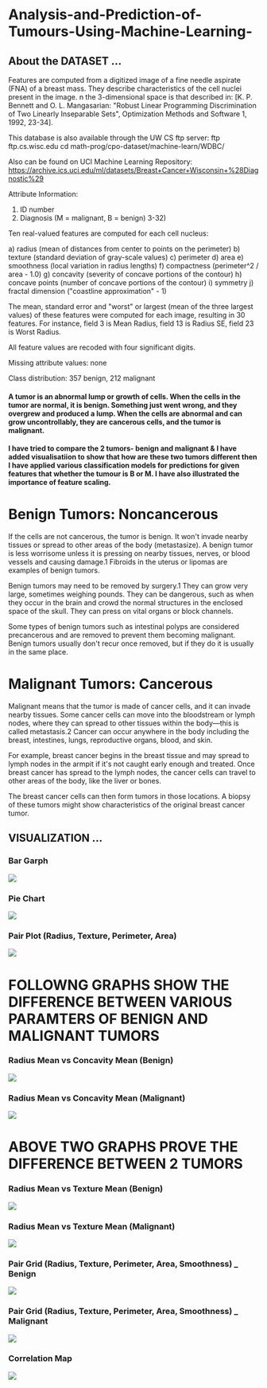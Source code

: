 # Analysis-and-Prediction-of-Tumours-Using-Machine-Learning-

## About the DATASET ...

Features are computed from a digitized image of a fine needle aspirate (FNA) of a breast mass. They describe characteristics of the cell nuclei present in the image.
n the 3-dimensional space is that described in: [K. P. Bennett and O. L. Mangasarian: "Robust Linear Programming Discrimination of Two Linearly Inseparable Sets", Optimization Methods and Software 1, 1992, 23-34].

This database is also available through the UW CS ftp server:
ftp ftp.cs.wisc.edu
cd math-prog/cpo-dataset/machine-learn/WDBC/

Also can be found on UCI Machine Learning Repository: https://archive.ics.uci.edu/ml/datasets/Breast+Cancer+Wisconsin+%28Diagnostic%29

Attribute Information:

1) ID number
2) Diagnosis (M = malignant, B = benign)
3-32)

Ten real-valued features are computed for each cell nucleus:

a) radius (mean of distances from center to points on the perimeter)
b) texture (standard deviation of gray-scale values)
c) perimeter
d) area
e) smoothness (local variation in radius lengths)
f) compactness (perimeter^2 / area - 1.0)
g) concavity (severity of concave portions of the contour)
h) concave points (number of concave portions of the contour)
i) symmetry
j) fractal dimension ("coastline approximation" - 1)

The mean, standard error and "worst" or largest (mean of the three
largest values) of these features were computed for each image,
resulting in 30 features. For instance, field 3 is Mean Radius, field
13 is Radius SE, field 23 is Worst Radius.

All feature values are recoded with four significant digits.

Missing attribute values: none

Class distribution: 357 benign, 212 malignant

#### A tumor is an abnormal lump or growth of cells. When the cells in the tumor are normal, it is benign. Something just went wrong, and they overgrew and produced a lump. When the cells are abnormal and can grow uncontrollably, they are cancerous cells, and the tumor is malignant.

#### I have tried to compare the 2 tumors- benign and malignant & I have added visualisatiion to show that how are these two tumors different then I have applied various classification models for predictions for given features that whether the tumour is B or M. I have also illustrated the importance of feature scaling.


# Benign Tumors: Noncancerous
If the cells are not cancerous, the tumor is benign. It won't invade nearby tissues or spread to other areas of the body (metastasize). A benign tumor is less worrisome unless it is pressing on nearby tissues, nerves, or blood vessels and causing damage.1﻿ Fibroids in the uterus or lipomas are examples of benign tumors.

Benign tumors may need to be removed by surgery.1﻿ They can grow very large, sometimes weighing pounds. They can be dangerous, such as when they occur in the brain and crowd the normal structures in the enclosed space of the skull. They can press on vital organs or block channels.

Some types of benign tumors such as intestinal polyps are considered precancerous and are removed to prevent them becoming malignant. Benign tumors usually don't recur once removed, but if they do it is usually in the same place.

# Malignant Tumors: Cancerous
Malignant means that the tumor is made of cancer cells, and it can invade nearby tissues. Some cancer cells can move into the bloodstream or lymph nodes, where they can spread to other tissues within the body—this is called metastasis.2﻿﻿ Cancer can occur anywhere in the body including the breast, intestines, lungs, reproductive organs, blood, and skin.

For example, breast cancer begins in the breast tissue and may spread to lymph nodes in the armpit if it's not caught early enough and treated. Once breast cancer has spread to the lymph nodes, the cancer cells can travel to other areas of the body, like the liver or bones.

The breast cancer cells can then form tumors in those locations. A biopsy of these tumors might show characteristics of the original breast cancer tumor.

## VISUALIZATION ...

### Bar Garph
![](/Visualzation/barGraph.png)

### Pie Chart
![](/Visualzation/pieChart.png)

### Pair Plot (Radius, Texture, Perimeter, Area)
![](/Visualzation/PairPlot.png)

# FOLLOWNG GRAPHS SHOW THE DIFFERENCE BETWEEN VARIOUS PARAMTERS OF BENIGN AND MALIGNANT TUMORS



### Radius Mean vs Concavity Mean (Benign)
![](/Visualzation/RvC_B.png)

### Radius Mean vs Concavity Mean (Malignant)
![](/Visualzation/RvC_M.png)

# ABOVE TWO GRAPHS PROVE THE DIFFERENCE BETWEEN 2 TUMORS



### Radius Mean vs Texture Mean (Benign)
![](/Visualzation/RvT_B.png)

### Radius Mean vs Texture Mean (Malignant)
![](/Visualzation/RvT_M.png)

### Pair Grid (Radius, Texture, Perimeter, Area, Smoothness) _ Benign 
![](/Visualzation/PairGrid_B.png)

### Pair Grid (Radius, Texture, Perimeter, Area, Smoothness) _ Malignant 
![](/Visualzation/PairGrid_M.png)

### Correlation Map
![](/Visualzation/corr_map.png)



